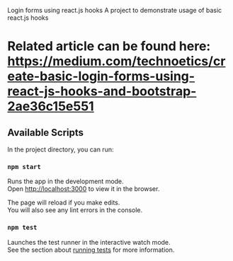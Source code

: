 Login forms using react.js hooks
A project to demonstrate usage of basic react.js hooks

Related article can be found here: https://medium.com/technoetics/create-basic-login-forms-using-react-js-hooks-and-bootstrap-2ae36c15e551
=======
## Available Scripts

In the project directory, you can run:

### `npm start`

Runs the app in the development mode.\
Open [http://localhost:3000](http://localhost:3000) to view it in the browser.

The page will reload if you make edits.\
You will also see any lint errors in the console.

### `npm test`

Launches the test runner in the interactive watch mode.\
See the section about [running tests](https://facebook.github.io/create-react-app/docs/running-tests) for more information.
